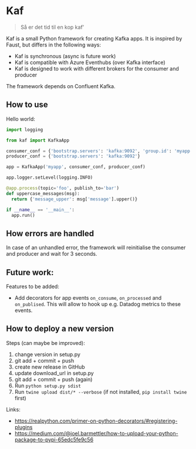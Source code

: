 # Kaf

> Så er det tid til en kop kaf'

Kaf is a small Python framework for creating Kafka apps. It is inspired by Faust, but differs in the following ways:

- Kaf is synchronous (async is future work)
- Kaf is compatible with Azure Eventhubs (over Kafka interface)
- Kaf is designed to work with different brokers for the consumer and producer

The framework depends on Confluent Kafka.

## How to use

Hello world:

```python
import logging

from kaf import KafkaApp

consumer_conf = {'bootstrap.servers': 'kafka:9092', 'group.id': 'myapp'}
producer_conf = {'bootstrap.servers': 'kafka:9092'}

app = KafkaApp('myapp', consumer_conf, producer_conf)

app.logger.setLevel(logging.INFO)

@app.process(topic='foo', publish_to='bar')
def uppercase_messages(msg):
  return {'message_upper': msg['message'].upper()}

if __name__ == '__main__':
  app.run()
```

## How errors are handled

In case of an unhandled error, the framework will reinitialise the consumer and producer
and wait for 3 seconds.

## Future work:

Features to be added:

- Add decorators for app events `on_consume`, `on_processed` and `on_publised`. This will allow to hook up e.g. Datadog metrics to these events.

## How to deploy a new version

Steps (can maybe be improved):

1. change version in setup.py
1. git add + commit + push
1. create new release in GitHub
1. update download_url in setup.py
1. git add + commit + push (again)
1. Run `python setup.py sdist`
1. Run `twine upload dist/* --verbose` (if not installed, `pip install twine` first)


Links:

- https://realpython.com/primer-on-python-decorators/#registering-plugins
- https://medium.com/@joel.barmettler/how-to-upload-your-python-package-to-pypi-65edc5fe9c56
